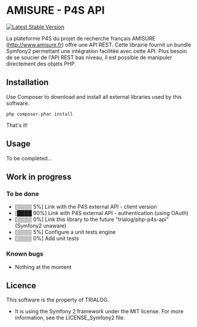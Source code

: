 AMISURE - P4S API
========================

[![Latest Stable Version](https://poser.pugx.org/trialog/p4s-api-bundle/v/stable.png)](https://packagist.org/packages/trialog/p4s-api-bundle)

La plateforme P4S du projet de recherche français AMISURE (http://www.amisure.fr) offre une API REST.
Cette librairie fournit un bundle Symfony2 permettant une intégration facilitée avec cette API. Plus besoin de se soucier de l'API REST bas niveau, il est possible de manipuler directement des objets PHP.

Installation
--------------------------------

Use Composer to download and install all external libraries used by this software.

	php composer.phar install

That's it!

Usage
--------------------------------

To be completed...

Work in progress
--------------------------------
### To be done
* [▒▒▒▒  5%] Link with the P4S external API - client version
* [████ 90%] Link with P4S external API - authentication (using OAuth)
* [▒▒▒▒  0%] Link this library to the future "trialog/php-p4s-api" (Symfony2 unaware)
* [▒▒▒▒  5%] Configure a unit tests engine
* [▒▒▒▒  0%] Add unit tests

### Known bugs
* Nothing at the moment

Licence
--------------------------------
This software is the property of TRIALOG.

* It is using the Symfony 2 framework under the MIT license. For more information, see the LICENSE_Symfony2 file.

